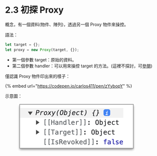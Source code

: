 # 2.3 初探 Proxy

概念，有一個資料(物件、陣列)，透過另一個 Proxy 物件來操控。

語法：

```javascript
let target = {};
let proxy = new Proxy(target, {});
```

* 第一個參數 target：原始的資料。
* 第二個參數 handler：可以用來操控 target 的方法。(這裡不探討，可[參閱](https://javascript.info/proxy))



僅認識 Proxy 物件印出來的樣子：

{% embed url="https://codepen.io/carlos411/pen/zYybopY" %}

示意圖：

<figure><img src="../.gitbook/assets/proxy_hint.png" alt=""><figcaption></figcaption></figure>

